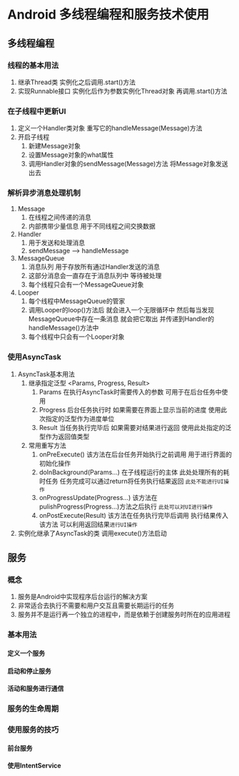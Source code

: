 # Android 多线程编程和服务技术使用

## 多线程编程
### 线程的基本用法
1. 继承Thread类 实例化之后调用.start()方法
2. 实现Runnable接口 实例化后作为参数实例化Thread对象 再调用.start()方法
### 在子线程中更新UI
1. 定义一个Handler类对象 重写它的handleMessage(Message)方法
2. 开启子线程
   1. 新建Message对象 
   2. 设置Message对象的what属性
   3. 调用Handler对象的sendMessage(Message)方法 将Message对象发送出去
### 解析异步消息处理机制
1. Message
   1. 在线程之间传递的消息
   2. 内部携带少量信息 用于不同线程之间交换数据
2. Handler
   1. 用于发送和处理消息
   2. sendMessage --> handleMessage
3. MessageQueue
   1. 消息队列 用于存放所有通过Handler发送的消息
   2. 这部分消息会一直存在于消息队列中 等待被处理
   3. 每个线程只会有一个MessageQueue对象
4. Looper
   1. 每个线程中MessageQueue的管家
   2. 调用Looper的loop()方法后 就会进入一个无限循环中 然后每当发现MessageQueue中存在一条消息 就会把它取出 并传递到Handler的handleMessage()方法中
   3. 每个线程中只会有一个Looper对象
### 使用AsyncTask
1. AsyncTask基本用法
   1. 继承指定泛型 <Params, Progress, Result>
      1. Params 在执行AsyncTask时需要传入的参数 可用于在后台任务中使用
      2. Progress 后台任务执行时 如果需要在界面上显示当前的进度 使用此次指定的泛型作为进度单位
      3. Result 当任务执行完毕后 如果需要对结果进行返回 使用此处指定的泛型作为返回值类型
   2. 常用重写方法
      1. onPreExecute() 该方法在后台任务开始执行之前调用 用于进行界面的初始化操作
      2. doInBackground(Params...) 在子线程运行的主体 此处处理所有的耗时任务 任务完成可以通过return将任务执行结果返回 `此处不能进行UI操作`
      3. onProgressUpdate(Progress...) 该方法在pulishProgress(Progress...)方法之后执行 `此处可以对UI进行操作`
      4. onPostExecute(Result) 该方法在任务执行完毕后调用 执行结果传入该方法 可以利用返回结果`进行UI操作`
2. 实例化继承了AsyncTask的类 调用execute()方法启动
## 服务
### 概念
1. 服务是Android中实现程序后台运行的解决方案
2. 非常适合去执行不需要和用户交互且需要长期运行的任务
3. 服务并不是运行再一个独立的进程中，而是依赖于创建服务时所在的应用进程

### 基本用法
#### 定义一个服务
#### 启动和停止服务
#### 活动和服务进行通信
### 服务的生命周期

### 使用服务的技巧
#### 前台服务
#### 使用IntentService